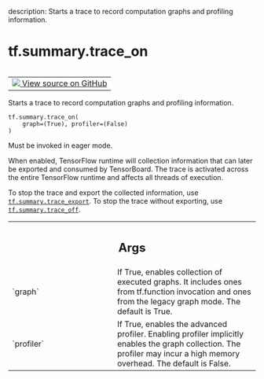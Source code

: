 description: Starts a trace to record computation graphs and profiling information.

<div itemscope itemtype="http://developers.google.com/ReferenceObject">
<meta itemprop="name" content="tf.summary.trace_on" />
<meta itemprop="path" content="Stable" />
</div>

# tf.summary.trace_on

<!-- Insert buttons and diff -->

<table class="tfo-notebook-buttons tfo-api nocontent" align="left">
<td>
  <a target="_blank" href="https://github.com/tensorflow/tensorflow/blob/r2.4/tensorflow/python/ops/summary_ops_v2.py#L1257-L1299">
    <img src="https://www.tensorflow.org/images/GitHub-Mark-32px.png" />
    View source on GitHub
  </a>
</td>
</table>



Starts a trace to record computation graphs and profiling information.

<pre class="devsite-click-to-copy prettyprint lang-py tfo-signature-link">
<code>tf.summary.trace_on(
    graph=(True), profiler=(False)
)
</code></pre>



<!-- Placeholder for "Used in" -->

Must be invoked in eager mode.

When enabled, TensorFlow runtime will collection information that can later be
exported and consumed by TensorBoard. The trace is activated across the entire
TensorFlow runtime and affects all threads of execution.

To stop the trace and export the collected information, use
<a href="../../tf/summary/trace_export.md"><code>tf.summary.trace_export</code></a>. To stop the trace without exporting, use
<a href="../../tf/summary/trace_off.md"><code>tf.summary.trace_off</code></a>.

<!-- Tabular view -->
 <table class="responsive fixed orange">
<colgroup><col width="214px"><col></colgroup>
<tr><th colspan="2"><h2 class="add-link">Args</h2></th></tr>

<tr>
<td>
`graph`
</td>
<td>
If True, enables collection of executed graphs. It includes ones from
tf.function invocation and ones from the legacy graph mode. The default
is True.
</td>
</tr><tr>
<td>
`profiler`
</td>
<td>
If True, enables the advanced profiler. Enabling profiler
implicitly enables the graph collection. The profiler may incur a high
memory overhead. The default is False.
</td>
</tr>
</table>

